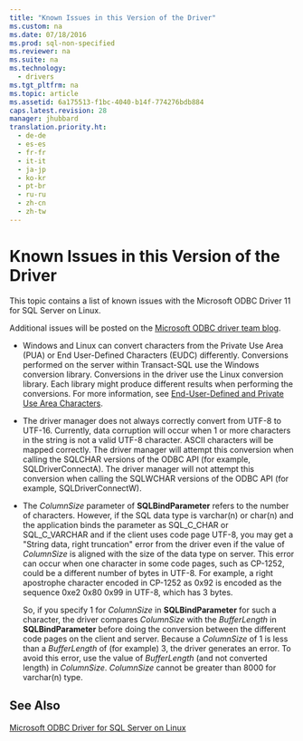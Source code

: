 ```yaml
---
title: "Known Issues in this Version of the Driver"
ms.custom: na
ms.date: 07/18/2016
ms.prod: sql-non-specified
ms.reviewer: na
ms.suite: na
ms.technology: 
  - drivers
ms.tgt_pltfrm: na
ms.topic: article
ms.assetid: 6a175513-f1bc-4040-b14f-774276bdb884
caps.latest.revision: 28
manager: jhubbard
translation.priority.ht: 
  - de-de
  - es-es
  - fr-fr
  - it-it
  - ja-jp
  - ko-kr
  - pt-br
  - ru-ru
  - zh-cn
  - zh-tw
---
```

# Known Issues in this Version of the Driver
This topic contains a list of known issues with the Microsoft ODBC Driver 11 for SQL Server on Linux.  
  
Additional issues will be posted on the [Microsoft ODBC driver team blog](http://blogs.msdn.com/b/sqlnativeclient/).  
  
-   Windows and Linux can convert characters from the Private Use Area (PUA) or End User-Defined Characters (EUDC) differently. Conversions performed on the server within  Transact\-SQL  use the Windows conversion library. Conversions in the driver use the Linux conversion library. Each library might produce different results when performing the conversions. For more information, see [End-User-Defined and Private Use Area Characters](http://msdn.microsoft.com/library/dd317802.aspx).  
  
-   The driver manager does not always correctly convert from UTF-8 to UTF-16. Currently, data corruption will occur when 1 or more characters in the string is not a valid UTF-8 character. ASCII characters will be mapped correctly. The driver manager will attempt this conversion when calling the SQLCHAR versions of the ODBC API (for example, SQLDriverConnectA). The driver manager will not attempt this conversion when calling the SQLWCHAR versions of the ODBC API (for example, SQLDriverConnectW).  
  
-   The *ColumnSize* parameter of **SQLBindParameter** refers to the number of characters. However, if the SQL data type is varchar(n) or char(n) and the application binds the parameter as SQL_C_CHAR or SQL_C_VARCHAR and if the client uses code page UTF-8, you may get a "String data, right truncation" error from the driver even if the value of *ColumnSize* is aligned with the size of the data type on server. This error can occur when one character in some code pages, such as CP-1252, could be a different number of bytes in UTF-8. For example, a right apostrophe character encoded in CP-1252 as 0x92 is encoded as the sequence 0xe2 0x80 0x99 in UTF-8, which has 3 bytes.  
  
    So, if you specify 1 for *ColumnSize* in **SQLBindParameter** for such a character, the driver compares *ColumnSize* with the *BufferLength* in **SQLBindParameter** before doing the conversion between the different code pages on the client and server. Because a *ColumnSize* of 1 is less than a *BufferLength* of (for example) 3, the driver generates an error. To avoid this error, use the value of *BufferLength* (and not converted length) in *ColumnSize*. *ColumnSize* cannot be greater than 8000 for varchar(n) type.  
  
## See Also  
[Microsoft ODBC Driver for SQL Server on Linux](../content/Microsoft-ODBC-Driver-for-SQL-Server-on-Linux.md)  
  
